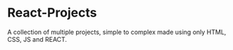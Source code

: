 # React-Projects
A collection of multiple projects, simple to complex made using only HTML, CSS, JS and REACT. 
